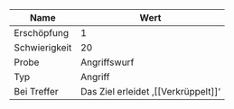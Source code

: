
| Name          | Wert                                |
| ------------- | ----------------------------------- |
| Erschöpfung   | 1                                   |
| Schwierigkeit | 20                                  |
| Probe         | Angriffswurf                        |
| Typ           | Angriff                             |
| Bei Treffer   | Das Ziel erleidet ‚[[Verkrüppelt]]‘ |
